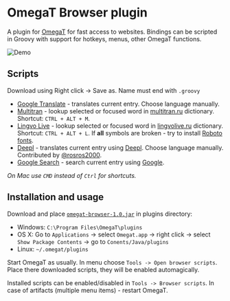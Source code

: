 # OmegaT Browser plugin

A plugin for [OmegaT](http://omegat.org) for fast access to websites. Bindings can be scripted in Groovy with support for hotkeys, menus, other OmegaT functions.

![Demo](https://github.com/yoursdearboy/omegat-browser/raw/master/demo.gif)

## Scripts

Download using Right click -> Save as. Name must end with `.groovy`

* [Google Translate](https://raw.githubusercontent.com/yoursdearboy/omegat-browser/v1.1/scripts/google_translate.groovy) - translates current entry. Choose language manually.
* [Multitran](https://raw.githubusercontent.com/yoursdearboy/omegat-browser/v1.1/scripts/multitran.groovy) - lookup selected or focused word in [multitran.ru](multitran.ru) dictionary. Shortcut: `CTRL + ALT + M`.
* [Lingvo Live](https://raw.githubusercontent.com/yoursdearboy/omegat-browser/v1.1/scripts/lingvolive.groovy) - lookup selected or focused word in [lingvolive.ru](lingvolive.ru) dictionary. Shortcut: `CTRL + ALT + L`. If **all** symbols are broken - try to install [Roboto fonts](https://storage.googleapis.com/material-design/publish/material_v_10/assets/0B0J8hsRkk91LRjU4U1NSeXdjd1U/RobotoTTF.zip).
* [Deepl](https://raw.githubusercontent.com/yoursdearboy/omegat-browser/v1.1/scripts/lingvolive.groovy) - translates current entry using [Deepl](https://deepl.com). Choose language manually. Contributed by [@rosros2000](https://github.com/rosros2000).
* [Google Search](https://raw.githubusercontent.com/yoursdearboy/omegat-browser/v1.1/scripts/google.groovy) - search current entry using [Google](https://google.com).

*On Mac use `CMD` instead of `Ctrl` for shortcuts.*

## Installation and usage

Download and place [`omegat-browser-1.0.jar`](https://github.com/yoursdearboy/omegat-browser/releases/download/v1.0/omegat-browser-1.0.jar) in plugins directory:

* Windows: `C:\Program Files\OmegaT\plugins`
* OS X: Go to `Applications` -> select `Omegat.app` -> right click -> select `Show Package Contents` -> go to `Conents/Java/plugins`
* Linux: `~/.omegat/plugins`

Start OmegaT as usually. In menu choose `Tools -> Open browser scripts`. Place there downloaded scripts, they will be enabled automagically.

Installed scripts can be enabled/disabled in `Tools -> Browser scripts`. In case of artifacts (multiple menu items) - restart OmegaT.

